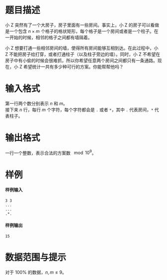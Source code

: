 
# 题目描述

小 Z 突然有了一个大房子，房子里面有一些房间。事实上，小 Z 的房子可以看做是一个包含 $n \times m$ 个格子的格状矩形，每个格子是一个房间或者是一个柱子。在一开始的时候，相邻的格子之间都有墙隔着。

小 Z 想要打通一些相邻房间的墙，使得所有房间能够互相到达。在此过程中，小 Z 不能把房子给打穿，或者打通柱子（以及柱子旁边的墙）。同时，小 Z 不希望在房子中有小偷的时候会很难抓，所以你希望任意两个房间之间都只有一条通路。现在，小 Z 希望统计一共有多少种可行的方案。你能帮帮他吗？

# 输入格式

第一行两个数分别表示 $n$ 和 $m$。  
接下来 $n$ 行，每行 $m$ 个字符，每个字符都会是 ``.`` 或者 ``*``，其中 ``.`` 代表房间，``*`` 代表柱子。

# 输出格式

一行一个整数，表示合法的方案数 $\mod 10^9$。

# 样例

#### 样例输入
```plain
3 3
...
...
.*.
```

#### 样例输出
```plain
15
```

# 数据范围与提示

对于 $100 \%$ 的数据，$n, m \leq 9$。

